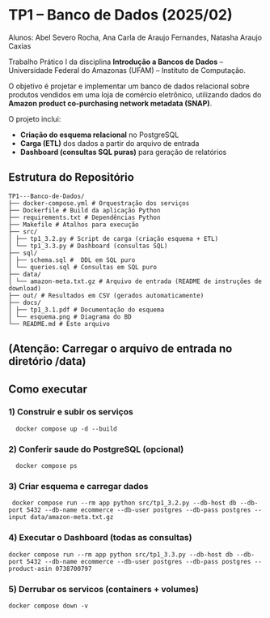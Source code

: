# TP1 – Banco de Dados (2025/02)

Alunos: Abel Severo Rocha, Ana Carla de Araujo Fernandes, Natasha Araujo Caxias

Trabalho Prático I da disciplina **Introdução a Bancos de Dados** – Universidade Federal do Amazonas (UFAM) – Instituto de Computação. 

O objetivo é projetar e implementar um banco de dados relacional sobre produtos vendidos em uma loja de comércio eletrônico, utilizando dados do **Amazon product co-purchasing network metadata (SNAP)**.  

O projeto inclui:
- **Criação do esquema relacional** no PostgreSQL  
- **Carga (ETL)** dos dados a partir do arquivo de entrada  
- **Dashboard (consultas SQL puras)** para geração de relatórios  

## Estrutura do Repositório

```
TP1---Banco-de-Dados/
├── docker-compose.yml # Orquestração dos serviços
├── Dockerfile # Build da aplicação Python
├── requirements.txt # Dependências Python
├── Makefile # Atalhos para execução
├── src/
│ ├── tp1_3.2.py # Script de carga (criação esquema + ETL)
│ └── tp1_3.3.py # Dashboard (consultas SQL)
├── sql/
│ ├── schema.sql #  DDL em SQL puro
│ └── queries.sql # Consultas em SQL puro
├── data/
│ └── amazon-meta.txt.gz # Arquivo de entrada (README de instruções de download)
├── out/ # Resultados em CSV (gerados automaticamente)
├── docs/
│ ├── tp1_3.1.pdf # Documentação do esquema
│ └── esquema.png # Diagrama do BD
└── README.md # Este arquivo
```
## **(Atenção: Carregar o arquivo de entrada no diretório /data)**

## Como executar 

### 1) Construir e subir os serviços

``	docker compose up -d --build``

### 2) Conferir saude do PostgreSQL (opcional)

``	docker compose ps``

### 3) Criar esquema e carregar dados

``	docker compose run --rm app python src/tp1_3.2.py --db-host db --db-port 5432 --db-name ecommerce --db-user postgres --db-pass postgres --input data/amazon-meta.txt.gz
``

### 4) Executar o Dashboard (todas as consultas)
``
docker compose run --rm app python src/tp1_3.3.py --db-host db --db-port 5432 --db-name ecommerce --db-user postgres --db-pass postgres --product-asin 0738700797
``

### 5) Derrubar os servicos (containers + volumes)
``
	docker compose down -v
``











